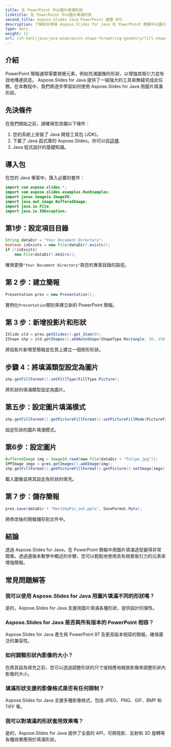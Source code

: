 ```yaml
---
title: 在 PowerPoint 中以圖片填滿形狀
linktitle: 在 PowerPoint 中以圖片填滿形狀
second_title: Aspose.Slides Java PowerPoint 處理 API
description: 了解如何使用 Aspose.Slides for Java 在 PowerPoint 簡報中以圖片填滿形狀。毫不費力地增強視覺吸引力。
type: docs
weight: 12
url: /zh-hant/java/java-powerpoint-shape-formatting-geometry/fill-shapes-picture-powerpoint/
---
```

## 介紹
PowerPoint 簡報通常需要視覺元素，例如充滿圖像的形狀，以增強其吸引力並有效地傳達訊息。 Aspose.Slides for Java 提供了一組強大的工具來無縫完成此任務。在本教程中，我們將逐步學習如何使用 Aspose.Slides for Java 用圖片填滿形狀。
## 先決條件
在我們開始之前，請確保您具備以下條件：
1. 您的系統上安裝了 Java 開發工具包 (JDK)。
2. 下載了 Java 函式庫的 Aspose.Slides。你可以從[這裡](https://releases.aspose.com/slides/java/).
3. Java 程式設計的基礎知識。
## 導入包
在您的 Java 專案中，匯入必要的套件：
```java
import com.aspose.slides.*;
import com.aspose.slides.examples.RunExamples;
import javax.imageio.ImageIO;
import java.awt.image.BufferedImage;
import java.io.File;
import java.io.IOException;
```
## 第1步：設定項目目錄
```java
String dataDir = "Your Document Directory";
boolean isExists = new File(dataDir).exists();
if (!isExists)
    new File(dataDir).mkdirs();
```
確保更換`"Your Document Directory"`與您的專案目錄的路徑。
## 第 2 步：建立簡報
```java
Presentation pres = new Presentation();
```
實例化`Presentation`類別來建立新的 PowerPoint 簡報。
## 第 3 步：新增投影片和形狀
```java
ISlide sld = pres.getSlides().get_Item(0);
IShape shp = sld.getShapes().addAutoShape(ShapeType.Rectangle, 50, 150, 75, 150);
```
將投影片新增至簡報並在其上建立一個矩形形狀。
## 步驟 4：將填滿類型設定為圖片
```java
shp.getFillFormat().setFillType(FillType.Picture);
```
將形狀的填滿類型設定為圖片。
## 第五步：設定圖片填滿模式
```java
shp.getFillFormat().getPictureFillFormat().setPictureFillMode(PictureFillMode.Tile);
```
設定形狀的圖片填滿模式。
## 第6步：設定圖片
```java
BufferedImage img = ImageIO.read(new File(dataDir + "Tulips.jpg"));
IPPImage imgx = pres.getImages().addImage(img);
shp.getFillFormat().getPictureFillFormat().getPicture().setImage(imgx);
```
載入圖像並將其設定為形狀的填充。
## 第 7 步：儲存簡報
```java
pres.save(dataDir + "RectShpPic_out.pptx", SaveFormat.Pptx);
```
將修改後的簡報儲存到文件中。

## 結論
透過 Aspose.Slides for Java，在 PowerPoint 簡報中用圖片填滿造型變得非常簡單。透過遵循本教學中概述的步驟，您可以輕鬆地使用具有視覺吸引力的元素來增強簡報。

## 常見問題解答
### 我可以使用 Aspose.Slides for Java 用圖片填滿不同的形狀嗎？
是的，Aspose.Slides for Java 支援用圖片填滿各種形狀，提供設計的彈性。
### Aspose.Slides for Java 是否與所有版本的 PowerPoint 相容？
Aspose.Slides for Java 產生與 PowerPoint 97 及更高版本相容的簡報，確保廣泛的兼容性。
### 如何調整形狀內影像的大小？
在將其設為填充之前，您可以透過調整形狀的尺寸或相應地縮放影像來調整形狀內影像的大小。
### 填滿形狀支援的影像格式是否有任何限制？
Aspose.Slides for Java 支援多種影像格式，包括 JPEG、PNG、GIF、BMP 和 TIFF 等。
### 我可以對填滿的形狀套用效果嗎？
是的，Aspose.Slides for Java 提供了全面的 API，可將陰影、反射和 3D 旋轉等各種效果應用於填滿形狀。